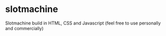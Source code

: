 # slotmachine
Slotmachine build in HTML, CSS and Javascript (feel free to use personally and commercially)
